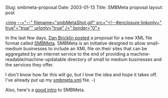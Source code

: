 Slug: smbmeta-proposal
Date: 2003-01-13
Title: SMBMeta proposal
layout: post

<a href="http://www.redmonk.net/smbmeta.xml"><img --="--" filename="smbMetaShot.gif" src="&lt;!--#enclosure linkonly=" true"="true&quot;" urlonly="true" />&quot; border=&quot;0&quot;&gt;</a>

In the last few days, <a href="http://www.trellixtech.com/2003.01.01_arch.html#1042207063747">Dan Bricklin posted</a> a proposal for a new XML file format called <a href="http://www.trellixtech.com/smbmetaspec01proposal.html">SMBMeta</a>. SMBMeta is an initiative designed to allow small-medium businesses to include an XML file on their sites that can be aggregated by an internet service to the end of providing a machine-readable/machine-updatable directory of small to medium businesses and the services they offer.


I don&#39;t know how far this will go, but I love the idea and hope it takes off. I&#39;ve already put up my <a href="http://www.redmonk.net/smbmeta.xml">smbmeta.xml</a> file. -)


Also, here&#39;s a <a href="http://www.trellixtech.com/smbmetaintro.html">good intro</a> to SMBMeta.
